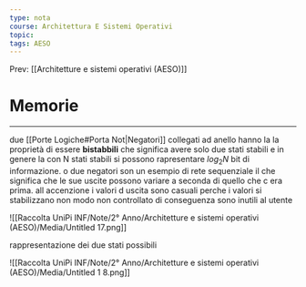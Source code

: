 ```yaml
---
type: nota
course: Architettura E Sistemi Operativi
topic: 
tags: AESO
---
```


Prev: [[Architetture e sistemi operativi (AESO)]]

# Memorie
---
due [[Porte Logiche#Porta Not|Negatori]] collegati ad anello hanno la la proprietà di essere **bistabbili** che significa avere solo due stati stabili e in genere la con N stati stabili si possono rapresentare $log_2N$ bit di informazione. o due negatori son un esempio di rete sequenziale il che significa che le sue uscite possono variare a seconda di quello che c era prima. all accenzione i valori d uscita sono casuali perche i valori si stabilizzano non modo non controllato di conseguenza sono inutili al utente

![[Raccolta UniPi INF/Note/2° Anno/Architetture e sistemi operativi (AESO)/Media/Untitled 17.png]]

rappresentazione dei due stati possibili

![[Raccolta UniPi INF/Note/2° Anno/Architetture e sistemi operativi (AESO)/Media/Untitled 1 8.png]]



